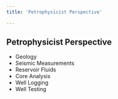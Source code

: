 ```yaml
---
title: 'Petrophysicist Perspective'

---
```


## Petrophysicist Perspective

- Geology
- Seismic Measurements
- Reservoir Fluids
- Core Analysis
- Well Logging
- Well Testing

